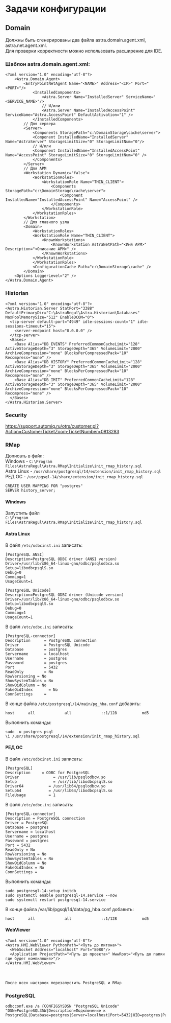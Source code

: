 # Задачи конфигурации

## Domain
Должны быть сгенерированы два файла astra.domain.agent.xml, astra.net.agent.xml.\
Для проверки корректности можно использовать расширение для IDE.

### Шаблон astra.domain.agent.xml:

```
<?xml version="1.0" encoding="utf-8"?>
    <Astra.Domain.Agent>
        <EntryPointNetAgent Name="<NAME>" Address="<IP>" Port="<PORT>"/>
            <InstalledComponents>
                <Astra.Server Name="InstalledServer" ServiceName="<SERVICE_NAME>"/>
                // И/или
                <Astra.Server Name="InstalledAccessPoint" ServiceName="Astra.AccessPoint" DefaultActivation="1" />
            </InstalledComponents>
        // Для сервера
        <Server> 
            <Components StoragePath="c:\DomainStorage\cache\server">  
            <Component InstalledName="InstalledServer" Name="AstraServer" StorageLimitSize="0" StorageLimitNum="0"/>
            // И/или
            <Component InstalledName="InstalledAccessPoint" Name="AccessPoint" StorageLimitSize="0" StorageLimitNum="0" />
            </Components>
        </Server>
        // Для АРМ 
        <Workstation Dynamic="false">
            <WorkstationRoles>
                <WorkstationRole Name="THIN_CLIENT">
                    <Components StoragePath="c:\DomainStorage\cache\server">
                        <Component InstalledName="InstalledAccessPoint" Name="AccessPoint" />
                    </Components>
                </WorkstationRole>
            </WorkstationRoles>
        </Workstation>
        // Для главного узла
        <Domain>
            <WorkstationRoles>
            <WorkstationRole Name="THIN_CLIENT">
                <KnownWorkstations>
                    <KnownWorkstation AstraNetPath="<Имя АРМ>" Description="<Описание АРМ>" />
                </KnownWorkstations>
            </WorkstationRole>
            </WorkstationRoles>
            <ConfigurationCache Path="c:\DomainStorage\cache" />
        </Domain>
    <Options LoggerLevel="2" />
</Astra.Domain.Agent>
```

### Historian
```
<?xml version="1.0" encoding="utf-8"?>
<Astra.Historian.Server StatPort="3388" DefaultPrimaryDir="C:\AstraRegul\Astra.Historian\Databases" MaxPoolMemorySize="512" EnableDCOM="0">
  <tcp-server default-port="4949" idle-sessions-count="1" idle-sessions-timeout="15">
    <server-endpoint host="0.0.0.0" />
  </tcp-server>
  <Bases>
    <Base Alias="DB_EVENTS" PreferredCommonCacheLimit="128" ActiveStorageDepth="3" StorageDepth="365" VolumeLimit="2000" ArchiveCompression="none" BlocksPerCompressedPack="10" Recompress="none" />
    <Base Alias="DB_HISTORY" PreferredCommonCacheLimit="128" ActiveStorageDepth="3" StorageDepth="365" VolumeLimit="2000" ArchiveCompression="none" BlocksPerCompressedPack="10" Recompress="none" />
    <Base Alias="DB_IMIT" PreferredCommonCacheLimit="128" ActiveStorageDepth="3" StorageDepth="365" VolumeLimit="2000" ArchiveCompression="none" BlocksPerCompressedPack="10" Recompress="none" />
  </Bases>
</Astra.Historian.Server>
```

### Security
https://support.automiq.ru/otrs/customer.pl?Action=CustomerTicketZoom;TicketNumber=0813283


### RMap
Дописать в файл: \
Windows - `C:\Program Files\AstraRegul\Astra.RMap\Initialize\init_rmap_history.sql` \
Astra Linux - `/usr/share/postgresql/14/extension/init_rmap_history.sql` \
РЕД ОС - `/usr/pgsql-14/share/extension/init_rmap_history.sql`
```
CREATE USER MAPPING FOR "postgres"
SERVER history_server;
```

#### Windows
Запустить файл \
`C:\Program Files\AstraRegul\Astra.RMap\Initialize\init_rmap_history.sql`

#### Astra Linux
	
В файл `/etc/odbcinst.ini` записать:
```
[PostgreSQL ANSI]
Description=PostgreSQL ODBC driver (ANSI version)
Driver=/usr/lib/x86_64-linux-gnu/odbc/psqlodbca.so
Setup=libodbcpsqlS.so
Debug=0
CommLog=1
UsageCount=1
 
[PostgreSQL Unicode]
Description=PostgreSQL ODBC driver (Unicode version)
Driver=/usr/lib/x86_64-linux-gnu/odbc/psqlodbcw.so
Setup=libodbcpsqlS.so
Debug=0
CommLog=1
UsageCount=1
```

В файл `/etc/odbc.ini` записать:
```
[PostgreSQL-connector]
Description      = PostgreSQL connection
Driver           = PostgreSQL Unicode
Database         = postgres
Servername       = localhost
Username         = postgres
Password         = postgres
Port             = 5432
ReadOnly         = No
RowVersioning = No
ShowSystemTables = No
ShowOidColumn = No
FakeOidIndex       = No
ConnSettings     =
```

В конце файла `/etc/postgresql/14/main/pg_hba.conf` добавить:
```
host      all             all             ::1/128           md5
```


Выполнить команды: 
```
sudo -u postgres psql	
\i /usr/share/postgresql/14/extension/init_rmap_history.sql
```

#### РЕД ОС

В файл `/etc/odbcinst.ini` записать:
```
[PostgreSQL]
Description     = ODBC for PostgreSQL
Driver               = /usr/lib/psqlodbcw.so
Setup                = /usr/lib/libodbcpsqlS.so
Driver64           = /usr/lib64/psqlodbcw.so
Setup64            = /usr/lib64/libodbcpsqlS.so
FileUsage          = 1
```

В файл `/etc/odbc.ini` записать:
```
[PostgreSQL-connector]
Description = PostgreSQL connection
Driver = PostgreSQL
Database = postgres
Servername = localhost
Username = postgres
Password = postgres
Port = 5432
ReadOnly = No
RowVersioning = No
ShowSystemTables = No
ShowOidColumn = No
FakeOidIndex = No
ConnSettings =
```

Выполнить команды:
```
sudo postgresql-14-setup initdb
sudo systemctl enable postgresql-14.service --now
sudo systemctl restart postgresql-14.service
```

В конце файла /var/lib/pgsql/14/data/pg_hba.conf добавить:
```
host      all             all             ::1/128           md5
```

#### WebViewer
```
<?xml version="1.0" encoding="utf-8"?>
<Astra.HMI.WebViewer PythonPath="<Путь до питона>"> 
  <WebSocket Address="localhost" Port="8080"/>
  <Application ProjectPath="<Путь до проекта>" WwwRoot="<Путь до папки где будет компиляция>"/>
</Astra.HMI.WebViewer>
```
\
\
`После всех настроек перезапустить PostgreSQL и RMap`


### PostgreSQL
```
odbcconf.exe /a {CONFIGSYSDSN "PostgreSQL Unicode" "DSN=PostgreSQL35W|Description=Подключение к PostgreSQL|Database=postgres|Server=localhost|Port=5432|UID=postgres|Password=postgres"}
```